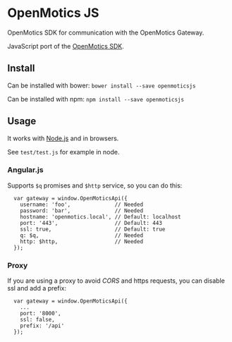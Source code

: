 # OpenMotics JS

OpenMotics SDK for communication with the OpenMotics Gateway.

JavaScript port of the [OpenMotics SDK](https://github.com/openmotics/sdk).

## Install

Can be installed with bower: `bower install --save openmoticsjs`

Can be installed with npm: `npm install --save openmoticsjs`

## Usage

It works with [Node.js](https://github.com/nodejs/node) and in browsers.

See `test/test.js` for example in node.

### Angular.js

Supports `$q` promises and `$http` service, so you can do this:

```
  var gateway = window.OpenMoticsApi({
    username: 'foo',              // Needed
    password: 'bar',              // Needed
    hostname: 'openmotics.local', // Default: localhost
    port: '443',                  // Default: 443
    ssl: true,                    // Default: true
    q: $q,                        // Needed
    http: $http,                  // Needed
  });
```

### Proxy

If you are using a proxy to avoid *CORS* and https requests, you can disable
ssl and add a prefix:

```
  var gateway = window.OpenMoticsApi({
    ...
    port: '8000',
    ssl: false,
    prefix: '/api'
  });
```

